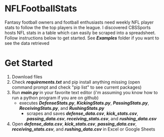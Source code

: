 # NFLFootballStats

Fantasy football owners and football enthusiasts need weekly NFL player stats to follow the the top players in the league. I discovered CBSSports hosts NFL stats in a table which can easily be scraped into a spreadsheet. Follow instructions below to get started. See **_Examples_** folder if you want to see the data retrieved 

# Get Started

1. Download files
2. Check **_requirements.txt_** and pip install anything missing (open command prompt and check "pip list" to see current packages)
3. Run **_main.py_** in your favorite text editor (i'm assuming you know how to run a python program if you are on github)
    * executes **_DefenseStats.py_**, **_KickingStats.py_**, **_PassingStats.py_**, **_ReceivingStats.py_**, and **_RushingStats.py_**
      * scrapes and saves **_defense_data.csv_**, **_kick_stats.csv_**, **_passing_data.csv_**, **_receiving_stats.csv_**, and **_rushing_data.csv_**
4. Open **_defense_data.csv_**, **_kick_stats.csv_**, **_passing_data.csv_**, **_receiving_stats.csv_**, and **_rushing_data.csv_** in Excel or Google Sheets


